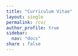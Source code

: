 ```yaml
---
title: "Curriculum Vitae"
layout: single
permalink: /cv/
author_profile: true
sidebar:
  nav: "docs"
share : false
---
```

